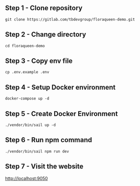 ## Step 1 - Clone repository

`git clone https://gitlab.com/tbdevgroup/floraqueen-demo.git`

## Step 2 - Change directory
`cd floraqueen-demo`


## Step 3 - Copy env file
`cp .env.example .env`

## Step 4 - Setup Docker environment

`docker-compose up -d`

## Step 5 - Create Docker Environment

`./vendor/bin/sail up -d`

## Step 6 - Run npm command

`./vendor/bin/sail npm run dev`

## Step 7 - Visit the website

[http://localhost:9050](http://localhost:9050)
